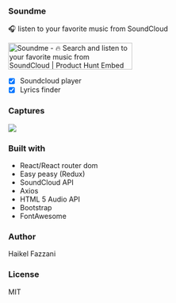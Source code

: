 ### Soundme  
🎧 listen to your favorite music from SoundCloud

<a href="https://www.producthunt.com/posts/soundme?utm_source=badge-featured&utm_medium=badge&utm_souce=badge-soundme" target="_blank"><img src="https://api.producthunt.com/widgets/embed-image/v1/featured.svg?post_id=221393&theme=light" alt="Soundme - 🔥 Search and listen to your favorite music from SoundCloud | Product Hunt Embed" style="width: 250px; height: 54px;" width="250px" height="54px" /></a>

- [x] Soundcloud player
- [x] Lyrics finder

### Captures
![](https://i.ibb.co/xsSrcCz/soundme.png)

### Built with
- React/React router dom
- Easy peasy (Redux)
- SoundCloud API
- Axios
- HTML 5 Audio API
- Bootstrap
- FontAwesome

### Author  
Haikel Fazzani

### License
MIT
